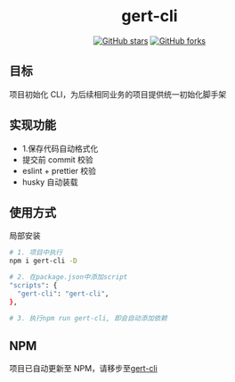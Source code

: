 <br />
<h1 align="center">gert-cli</h1>
<p align="center">
<a href="https://github.com/gaierte/gert-cli/stargazers"><img alt="GitHub stars" src="https://img.shields.io/github/stars/gaierte/gert-cli"></a>
<a href="https://github.com/gaierte/gert-cli/network"><img alt="GitHub forks" src="https://img.shields.io/github/forks/gaierte/gert-cli"></a>
</p>

## 目标

项目初始化 CLI，为后续相同业务的项目提供统一初始化脚手架

## 实现功能

- 1.保存代码自动格式化
- 提交前 commit 校验
- eslint + prettier 校验
- husky 自动装载

## 使用方式

局部安装

```BASH
# 1. 项目中执行
npm i gert-cli -D

# 2. 在package.json中添加script
"scripts": {
  "gert-cli": "gert-cli",
},

# 3. 执行npm run gert-cli, 即会自动添加依赖
```

## NPM

项目已自动更新至 NPM，请移步至[gert-cli](https://www.npmjs.com/package/gert-cli)
